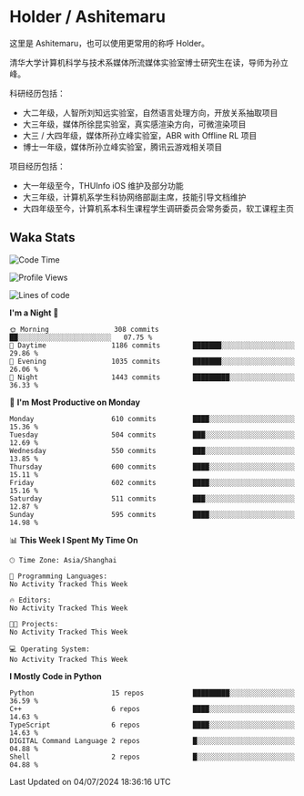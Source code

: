 # Holder / Ashitemaru

这里是 Ashitemaru，也可以使用更常用的称呼 Holder。

清华大学计算机科学与技术系媒体所流媒体实验室博士研究生在读，导师为孙立峰。

科研经历包括：

- 大二年级，人智所刘知远实验室，自然语言处理方向，开放关系抽取项目
- 大三年级，媒体所徐昆实验室，真实感渲染方向，可微渲染项目
- 大三 / 大四年级，媒体所孙立峰实验室，ABR with Offline RL 项目
- 博士一年级，媒体所孙立峰实验室，腾讯云游戏相关项目

项目经历包括：

- 大一年级至今，THUInfo iOS 维护及部分功能
- 大三年级，计算机系学生科协网络部副主席，技能引导文档维护
- 大四年级至今，计算机系本科生课程学生调研委员会常务委员，软工课程主页

## Waka Stats

<!--START_SECTION:waka-->
![Code Time](http://img.shields.io/badge/Code%20Time-1%2C049%20hrs%2031%20mins-blue)

![Profile Views](http://img.shields.io/badge/Profile%20Views-21-blue)

![Lines of code](https://img.shields.io/badge/From%20Hello%20World%20I%27ve%20Written-3.0%20million%20lines%20of%20code-blue)

**I'm a Night 🦉** 

```text
🌞 Morning                308 commits         ██░░░░░░░░░░░░░░░░░░░░░░░   07.75 % 
🌆 Daytime                1186 commits        ███████░░░░░░░░░░░░░░░░░░   29.86 % 
🌃 Evening                1035 commits        ███████░░░░░░░░░░░░░░░░░░   26.06 % 
🌙 Night                  1443 commits        █████████░░░░░░░░░░░░░░░░   36.33 % 
```
📅 **I'm Most Productive on Monday** 

```text
Monday                   610 commits         ████░░░░░░░░░░░░░░░░░░░░░   15.36 % 
Tuesday                  504 commits         ███░░░░░░░░░░░░░░░░░░░░░░   12.69 % 
Wednesday                550 commits         ███░░░░░░░░░░░░░░░░░░░░░░   13.85 % 
Thursday                 600 commits         ████░░░░░░░░░░░░░░░░░░░░░   15.11 % 
Friday                   602 commits         ████░░░░░░░░░░░░░░░░░░░░░   15.16 % 
Saturday                 511 commits         ███░░░░░░░░░░░░░░░░░░░░░░   12.87 % 
Sunday                   595 commits         ████░░░░░░░░░░░░░░░░░░░░░   14.98 % 
```


📊 **This Week I Spent My Time On** 

```text
🕑︎ Time Zone: Asia/Shanghai

💬 Programming Languages: 
No Activity Tracked This Week

🔥 Editors: 
No Activity Tracked This Week

🐱‍💻 Projects: 
No Activity Tracked This Week

💻 Operating System: 
No Activity Tracked This Week
```

**I Mostly Code in Python** 

```text
Python                   15 repos            █████████░░░░░░░░░░░░░░░░   36.59 % 
C++                      6 repos             ████░░░░░░░░░░░░░░░░░░░░░   14.63 % 
TypeScript               6 repos             ████░░░░░░░░░░░░░░░░░░░░░   14.63 % 
DIGITAL Command Language 2 repos             █░░░░░░░░░░░░░░░░░░░░░░░░   04.88 % 
Shell                    2 repos             █░░░░░░░░░░░░░░░░░░░░░░░░   04.88 % 
```




 Last Updated on 04/07/2024 18:36:16 UTC
<!--END_SECTION:waka-->

<!--
**Ashitemaru/Ashitemaru** is a ✨ _special_ ✨ repository because its `README.md` (this file) appears on your GitHub profile.

Here are some ideas to get you started:

- 🔭 I’m currently working on ...
- 🌱 I’m currently learning ...
- 👯 I’m looking to collaborate on ...
- 🤔 I’m looking for help with ...
- 💬 Ask me about ...
- 📫 How to reach me: ...
- 😄 Pronouns: ...
- ⚡ Fun fact: ...
-->
